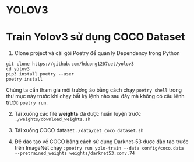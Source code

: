 # YOLOV3
# Train Yolov3 sử dụng COCO Dataset
1. Clone project và cài gói Poetry để quản lý Dependency trong Python
```
git clone https://github.com/hduong1207uet/yolov3
cd yolov3
pip3 install poetry --user
poetry install
```

Chúng ta cần tham gia môi trường ảo bằng cách chạy ```poetry shell``` trong thư mục này trước khi chạy bất kỳ lệnh nào sau đây mà không có câu lệnh trước ```poetry run```.

2. Tải xuống các file **weights** đã được huấn luyện trước
```./weights/download_weights.sh```

3. Tải xuống COCO dataset
```./data/get_coco_dataset.sh```

4. Để đào tạo về COCO bằng cách sử dụng Darknet-53 được đào tạo trước trên ImageNet chạy :
```poetry run yolo-train --data config/coco.data  --pretrained_weights weights/darknet53.conv.74```

